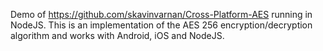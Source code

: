 Demo of https://github.com/skavinvarnan/Cross-Platform-AES running in NodeJS.
This is an implementation of the AES 256 encryption/decryption algorithm and works with Android, iOS and NodeJS.

